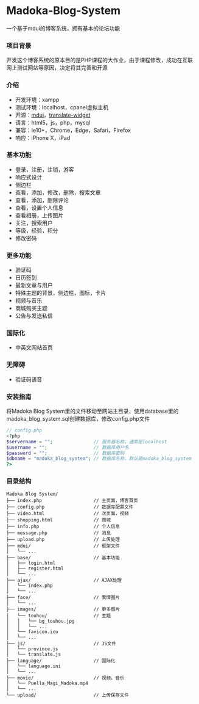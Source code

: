 # Madoka-Blog-System

一个基于mdui的博客系统，拥有基本的论坛功能

### 项目背景

  开发这个博客系统的原本目的是PHP课程的大作业，由于课程修改，成功在互联网上测试网站等原因，决定将其完善和开源

### 介绍

- 开发环境：xampp
- 测试环境：localhost，cpanel虚拟主机
- 开源：[mdui](https://github.com/zdhxiong/mdui)，[translate-widget](https://github.com/icealgagan/translate-widget)
- 语言：html5，js，php，mysql
- 兼容：Ie10+，Chrome，Edge，Safari，Firefox
- 响应：iPhone X，iPad

### 基本功能

- 登录，注册，注销，游客
- 响应式设计
- 侧边栏
- 查看，添加，修改，删除，搜索文章
- 查看，添加，删除评论
- 查看，设置个人信息
- 查看相册，上传图片
- 关注，搜索用户
- 等级，经验，积分
- 修改密码

### 更多功能

- 验证码
- 日历签到
- 最新文章与用户
- 特殊主题的背景，侧边栏，图标，卡片
- 视频与音乐
- 商城购买主题
- 公告与发送私信

### 国际化

- 中英文网站首页

### 无障碍

- 验证码语音

### 安装指南

将Madoka Blog System里的文件移动至网站主目录，使用database里的madoka_blog_system.sql创建数据库，修改config.php文件
```php
// config.php
<?php
$servername = "";               // 服务器名称，通常是localhost
$username = "";                 // 数据库用户名
$password = "";                 // 数据库密码
$dbname = "madoka_blog_system"; // 数据库名称，默认是madoka_blog_system
?>
```

### 目录结构

```
Madoka Blog System/
├── index.php                   // 主页面，博客首页
├── config.php                  // 数据库配置文件
├── video.html                  // 次页面，视频
├── shopping.html               // 商城
├── info.php                    // 个人信息
├── message.php                 // 消息
├── upload.php                  // 上传处理
├── mdui/                       // 框架文件
│   └── ...
├── base/                       // 基本功能
│   ├── login.html
│   ├── register.html
│   └── ...
├── ajax/                       // AJAX处理
│   └── index.php
│   └── ...
├── face/                       // 表情图片
│   └── ...
├── images/                     // 更多图片
│   └── touhou/                 // 主题
│   │   └── bg_touhou.jpg
│   │   └── ...
│   └── favicon.ico
│   └── ...
├── js/                         // JS文件
│   └── province.js
│   └── translate.js
├── language/                   // 国际化
│   └── language.ini
│   └── ...
├── movie/                      // 视频，音乐
│   └── Puella_Magi_Madoka.mp4
│   └── ...
└── upload/                     // 上传保存文件
```
